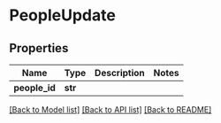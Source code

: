 # PeopleUpdate

## Properties
Name | Type | Description | Notes
------------ | ------------- | ------------- | -------------
**people_id** | **str** |  | 

[[Back to Model list]](../README.md#documentation-for-models) [[Back to API list]](../README.md#documentation-for-api-endpoints) [[Back to README]](../README.md)

